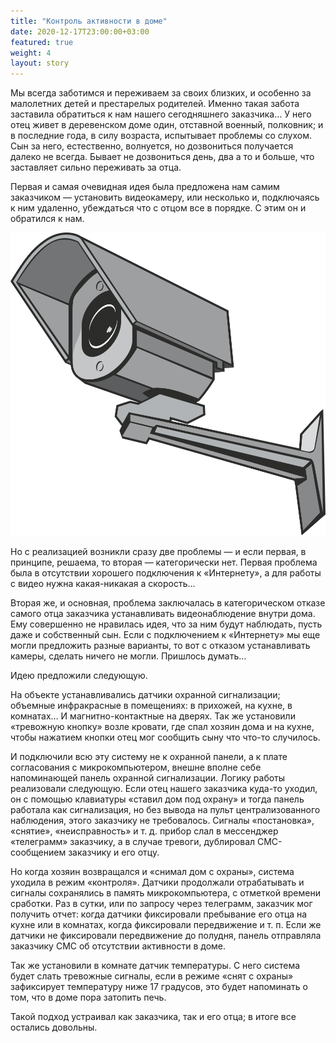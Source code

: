 ```yaml
---
title: "Контроль активности в доме"
date: 2020-12-17T23:00:00+03:00
featured: true
weight: 4
layout: story
---
```


Мы всегда заботимся и переживаем за своих близких, и особенно за малолетних детей и престарелых родителей. Именно такая забота заставила обратиться к нам нашего сегодняшнего заказчика… У него отец живет в деревенском доме один, отставной военный, полковник; и в последние года, в силу возраста, испытывает проблемы со слухом. Сын за него, естественно, волнуется, но дозвониться получается далеко не всегда. Бывает не дозвониться день, два а то и больше, что заставляет сильно переживать за отца.

Первая и самая очевидная идея была предложена нам самим заказчиком — установить видеокамеру, или несколько и, подключаясь к ним удаленно, убеждаться что с отцом все в порядке. С этим он и обратился к нам.

![camera](/images/stories/active-control-camera.svg)

Но с реализацией возникли сразу две проблемы — и если первая, в принципе, решаема, то вторая — категорически нет. Первая проблема была в отсутствии хорошего подключения к «Интернету», а для работы с видео нужна какая-никакая а скорость…

Вторая же, и основная, проблема заключалась в категорическом отказе самого отца заказчика устанавливать видеонаблюдение внутри дома. Ему совершенно не нравилась идея, что за ним будут наблюдать, пусть даже и собственный сын. Если с подключением к «Интернету» мы еще могли предложить разные варианты, то вот с отказом устанавливать камеры, сделать ничего не могли. Пришлось думать…

Идею предложили следующую.

На объекте устанавливались датчики охранной сигнализации; объемные инфракрасные в помещениях: в прихожей, на кухне, в комнатах… И магнитно-контактные на дверях. Так же установили «тревожную кнопку» возле кровати, где спал хозяин дома и на кухне, чтобы нажатием кнопки отец мог сообщить сыну что что-то случилось.

И подключили всю эту систему не к охранной панели, а к плате согласования с микрокомпьютером, внешне вполне себе напоминающей панель охранной сигнализации. Логику работы реализовали следующую. Если отец нашего заказчика куда-то уходил, он с помощью клавиатуры «ставил дом под охрану» и тогда панель работала как сигнализация, но без вывода на пульт централизованного наблюдения, этого заказчику не требовалось. Сигналы «постановка», «снятие», «неисправность» и т. д. прибор слал в мессенджер «телеграмм» заказчику, а в случае тревоги, дублировал СМС-сообщением заказчику и его отцу.

Но когда хозяин возвращался и «снимал дом с охраны», система уходила в режим «контроля». Датчики продолжали отрабатывать и сигналы сохранялись в память микрокомпьютера, с отметкой времени сработки. Раз в сутки, или по запросу через телеграмм, заказчик мог получить отчет: когда датчики фиксировали пребывание его отца на кухне или в комнатах, когда фиксировали передвижение и т. п. Если же датчики не фиксировали передвижение до полудня, панель отправляла заказчику СМС об отсутствии активности в доме.

Так же установили в комнате датчик температуры. С него система будет слать тревожные сигналы, если в режиме «снят с охраны» зафиксирует температуру ниже 17 градусов, это будет напоминать о том, что в доме пора затопить печь.

Такой подход устраивал как заказчика, так и его отца; в итоге все остались довольны.
